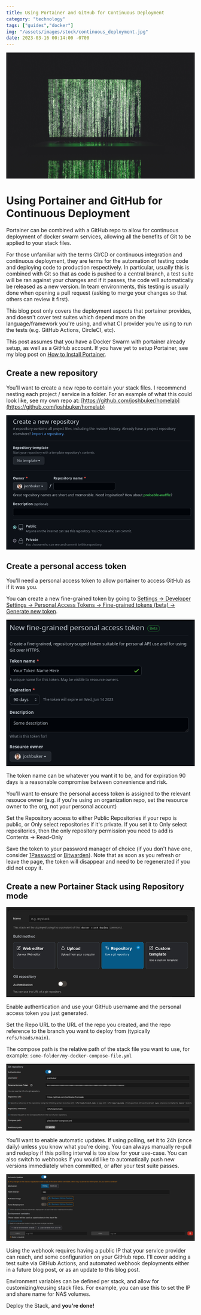 ```yaml
---
title: Using Portainer and GitHub for Continuous Deployment
category: "technology"
tags: ["guides","docker"]
img: "/assets/images/stock/continuous_deployment.jpg"
date: 2023-03-16 00:14:00 -0700
---
```


![Continuous Deployment](/assets/images/stock/continuous_deployment.jpg)

# Using Portainer and GitHub for Continuous Deployment

<!-- outline-start -->

Portainer can be combined with a GitHub repo to allow for continuous deployment of docker swarm services, allowing all the benefits of Git to be applied to your stack files.

For those unfamiliar with the terms CI/CD or continuous integration and continuous deployment, they are terms for the automation of testing code and deploying code to production respectively. In particular, usually this is combined with Git so that as code is pushed to a central branch, a test suite will be ran against your changes and if it passes, the code will automatically be released as a new version. In team environments, this testing is usually done when opening a pull request (asking to merge your changes so that others can review it first).

This blog post only covers the deployment aspects that portainer provides, and doesn't cover test suites which depend more on the language/framework you're using, and what CI provider you're using to run the tests (e.g. GitHub Actions, CircleCI, etc).

<!-- outline-end -->

This post assumes that you have a Docker Swarm with portainer already setup, as well as a GitHub account. If you have yet to setup Portainer, see my blog post on [How to Install Portainer](https://joshbuker.com/blog/how-to-install-portainer/).

## Create a new repository

You'll want to create a new repo to contain your stack files. I recommend nesting each project / service in a folder. For an example of what this could look like, see my own repo at: [https://github.com/joshbuker/homelab](https://github.com/joshbuker/homelab)

![](/assets/images/posts/github_create_new_repo.png)

## Create a personal access token

You'll need a personal access token to allow portainer to access GitHub as if it was you.

You can create a new fine-grained token by going to [Settings -> Developer Settings -> Personal Access Tokens -> Fine-grained tokens (beta) -> Generate new token](https://github.com/settings/personal-access-tokens/new).

![](/assets/images/posts/portainer_stack_personal_access_token.png)

The token name can be whatever you want it to be, and for expiration 90 days is a reasonable compromise between convenience and risk.

You'll want to ensure the personal access token is assigned to the relevant resouce owner (e.g. if you're using an organization repo, set the resource owner to the org, not your personal account)

Set the Repository access to either Public Repositories if your repo is public, or Only select repositories if it's private. If you set it to Only select repositories, then the only repository permission you need to add is Contents -> Read-Only

Save the token to your password manager of choice (if you don't have one, consider [1Password](https://1password.com/) or [Bitwarden](https://bitwarden.com/)). Note that as soon as you refresh or leave the page, the token will disappear and need to be regenerated if you did not copy it.

## Create a new Portainer Stack using Repository mode

![](/assets/images/posts/portainer_stack_repo.png)

Enable authentication and use your GitHub username and the personal access token you just generated.

Set the Repo URL to the URL of the repo you created, and the repo reference to the branch you want to deploy from (typically `refs/heads/main`).

The compose path is the relative path of the stack file you want to use, for example: `some-folder/my-docker-compose-file.yml`

![](/assets/images/posts/portainer_authentication_and_repo_settings.png)

You'll want to enable automatic updates. If using polling, set it to 24h (once daily) unless you know what you're doing. You can always manually re-pull and redeploy if this polling interval is too slow for your use-case. You can also switch to webhooks if you would like to automatically push new versions immediately when committed, or after your test suite passes.

![](/assets/images/posts/portainer_polling_updates.png)

Using the webhook requires having a public IP that your service provider can reach, and some configuration on your GitHub repo. I'll cover adding a test suite via GitHub Actions, and automated webhook deployments either in a future blog post, or as an update to this blog post.

Environment variables can be defined per stack, and allow for customizing/reusing stack files. For example, you can use this to set the IP and share name for NAS volumes.

Deploy the Stack, and **you're done!**
